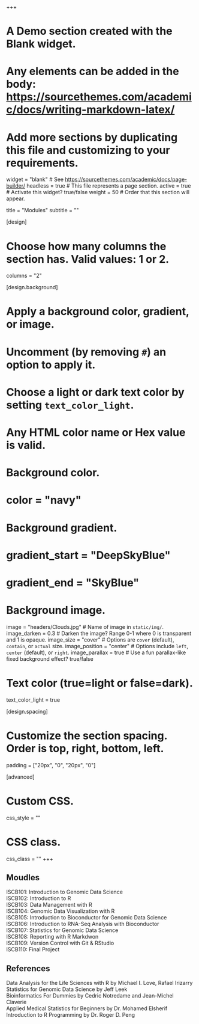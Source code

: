 +++
# A Demo section created with the Blank widget.
# Any elements can be added in the body: https://sourcethemes.com/academic/docs/writing-markdown-latex/
# Add more sections by duplicating this file and customizing to your requirements.

widget = "blank"  # See https://sourcethemes.com/academic/docs/page-builder/
headless = true  # This file represents a page section.
active = true  # Activate this widget? true/false
weight = 50 # Order that this section will appear.

title = "Modules"
subtitle = ""

[design]
  # Choose how many columns the section has. Valid values: 1 or 2.
  columns = "2"

[design.background]
  # Apply a background color, gradient, or image.
  #   Uncomment (by removing `#`) an option to apply it.
  #   Choose a light or dark text color by setting `text_color_light`.
  #   Any HTML color name or Hex value is valid.

  # Background color.
  # color = "navy"

  # Background gradient.
  # gradient_start = "DeepSkyBlue"
  # gradient_end = "SkyBlue"

  # Background image.
  image = "headers/Clouds.jpg"  # Name of image in `static/img/`.
  image_darken = 0.3  # Darken the image? Range 0-1 where 0 is transparent and 1 is opaque.
  image_size = "cover"  #  Options are `cover` (default), `contain`, or `actual` size.
  image_position = "center"  # Options include `left`, `center` (default), or `right`.
  image_parallax = true  # Use a fun parallax-like fixed background effect? true/false

  # Text color (true=light or false=dark).
  text_color_light = true

[design.spacing]
  # Customize the section spacing. Order is top, right, bottom, left.
  padding = ["20px", "0", "20px", "0"]

[advanced]
 # Custom CSS.
 css_style = ""

 # CSS class.
 css_class = ""
+++

## Moudles
ISCB101: Introduction to Genomic Data Science<br>
ISCB102: Introduction to R<br>
ISCB103: Data Management with R<br>
ISCB104: Genomic Data Visualization with R<br>
ISCB105: Introduction to Bioconductor for Genomic Data Science<br>
ISCB106: Introduction to RNA-Seq Analysis with Bioconductor<br>
ISCB107: Statistics for Genomic Data Science<br>
ISCB108: Reporting with R Markdwon<br>
ISCB109: Version Control with Git & RStudio<br>
ISCB110: Final Project


## References
Data Analysis for the Life Sciences with R by Michael I. Love, Rafael Irizarry <br>
Statistics for Genomic Data Science by Jeff Leek<br>
Bioinformatics For Dummies by  Cedric Notredame and Jean-Michel Claverie<br>
Applied Medical Statistics for Beginners by Dr. Mohamed Elsherif <br>
Introduction to R Programming by Dr. Roger D. Peng <br>
